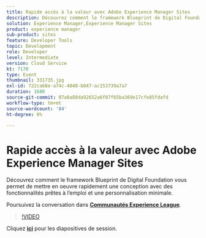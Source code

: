 ```yaml
---
title: Rapide accès à la valeur avec Adobe Experience Manager Sites
description: Découvrez comment le framework Blueprint de Digital Foundation vous permet de mettre en oeuvre rapidement une conception avec des fonctionnalités prêtes à l’emploi et une personnalisation minimale. Cette session a été diffusée dans le cadre d’un événement de contenu Adobe Developers Live.
solution: Experience Manager,Experience Manager Sites
product: experience manager
sub-product: sites
feature: Developer Tools
topic: Development
role: Developer
level: Intermediate
version: Cloud Service
kt: 7170
type: Event
thumbnail: 331735.jpg
exl-id: 722ca68e-a74c-4040-b047-ac153739a7a7
duration: 1680
source-git-commit: 07a0a88da92652a6f07f65ba369e17cfe85fdafd
workflow-type: tm+mt
source-wordcount: '84'
ht-degree: 0%

---
```


# Rapide accès à la valeur avec Adobe Experience Manager Sites

Découvrez comment le framework Blueprint de Digital Foundation vous permet de mettre en oeuvre rapidement une conception avec des fonctionnalités prêtes à l’emploi et une personnalisation minimale.

Poursuivez la conversation dans **[Communautés Experience League](https://adobe.ly/36Yd3v6)**.

>[!VIDEO](https://video.tv.adobe.com/v/331735/?quality=12&learn=on&hidetitle=true)

Cliquez **[ici](/help/adobe-developers-live/assets/time-to-value-aem-sites.pdf)** pour les diapositives de session.
